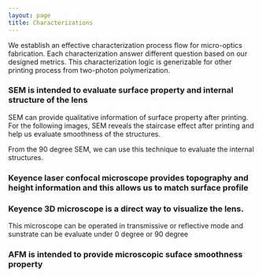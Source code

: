 ```yaml
---
layout: page
title: Characterizations
---
```

We establish an effective characterization process flow for micro-optics fabrication. Each characterization answer different question based on our designed metrics. 
This characterization logic is generizable for other printing process from two-photon polymerization.


### SEM is intended to evaluate surface property and internal structure of the lens
SEM can provide qualitative information of surface property after printing. For the following images, SEM reveals the staircase effect after printing and help us evaluate smoothness of the structures.






From the 90 degree SEM, we can use this technique to evaluate the internal structures. 



### Keyence laser confocal microscope provides topography and height information and this allows us to match surface profile





### Keyence 3D microscope is a direct way to visualize the lens. 
This microscope can be operated in transmissive or reflective mode and sunstrate can be evaluate under 0 degree or 90 degree 






### AFM is intended to provide microscopic suface smoothness property







